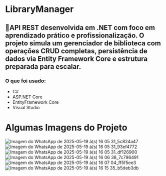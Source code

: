 # LibraryManager

## 🚀API REST desenvolvida em .NET com foco em aprendizado prático e profissionalização. O projeto simula um gerenciador de biblioteca com operações CRUD completas, persistência de dados via Entity Framework Core e estrutura preparada para escalar.
### O que foi usado:
- C#
- ASP.NET Core
- EntityFramework Core
- Visual Studio

# Algumas Imagens do Projeto
  ![Imagem do WhatsApp de 2025-05-19 à(s) 16 05 31_5c824a47](https://github.com/user-attachments/assets/baf4362e-9f66-4b14-a8dc-c4329f3f9171)
![Imagem do WhatsApp de 2025-05-19 à(s) 16 05 31_93ef4772](https://github.com/user-attachments/assets/90a1c6ae-0109-44bc-b191-aaae6b0e9e5c)
![Imagem do WhatsApp de 2025-05-19 à(s) 16 05 31_df126900](https://github.com/user-attachments/assets/5533dd61-e43c-4d2b-be2c-bc2967305513)
![Imagem do WhatsApp de 2025-05-19 à(s) 16 06 38_7c796491](https://github.com/user-attachments/assets/10e63265-e0f1-4916-8f29-c0c73def555d)
![Imagem do WhatsApp de 2025-05-19 à(s) 16 07 04_ff5f5ee3](https://github.com/user-attachments/assets/1444c7d9-585b-4591-8096-0c99bb9a42c4)
![Imagem do WhatsApp de 2025-05-19 à(s) 16 15 35_b5deb3db](https://github.com/user-attachments/assets/ec52925c-258f-4b39-9126-2f1bd06f2630)
